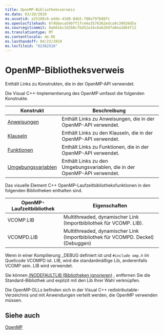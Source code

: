 ```yaml
---
title: OpenMP-Bibliotheksverweis
ms.date: 03/20/2019
ms.assetid: a25188c6-edde-43d0-84b5-780e797b08fc
ms.openlocfilehash: 6f4bbeca54bff1fc44a3576362edca9c30926d5a
ms.sourcegitcommit: 0ab61bc3d2b6cfbd52a16c6ab2b97a8ea1864f12
ms.translationtype: MT
ms.contentlocale: de-DE
ms.lasthandoff: 04/23/2019
ms.locfileid: "62362516"
---
```

# <a name="openmp-library-reference"></a>OpenMP-Bibliotheksverweis

Enthält Links zu Konstrukten, die in der OpenMP-API verwendet.

Die Visual C++-Implementierung des OpenMP umfasst die folgenden Konstrukte.

|Konstrukt|Beschreibung|
|---------------|-----------------|
|[Anweisungen](openmp-directives.md)|Enthält Links zu Anweisungen, die in der OpenMP-API verwendet.|
|[Klauseln](openmp-directives.md)|Enthält Links zu den Klauseln, die in der OpenMP-API verwendet.|
|[Funktionen](openmp-functions.md)|Enthält Links zu Funktionen, die in der OpenMP-API verwendet.|
|[Umgebungsvariablen](openmp-environment-variables.md)|Enthält Links zu den Umgebungsvariablen, die in der OpenMP-API verwendet.|

Das visuelle Element C++ OpenMP-Laufzeitbibliotheksfunktionen in den folgenden Bibliotheken enthalten sind.

|OpenMP-Laufzeitbibliothek|Eigenschaften|
|------------------------------|---------------------|
|VCOMP.LIB|Multithreaded, dynamischer Link (Importbibliothek für VCOMP. LIB).|
|VCOMPD.LIB|Multithreaded, dynamischer Link (Importbibliothek für VCOMPD. Deckel) (Debuggen)|

Wenn in einer Kompilierung _DEBUG definiert ist und `#include omp.h` im Quellcode VCOMPD ist. LIB, wird die standardmäßige Lib, anderenfalls VCOMP sein. LIB wird verwendet.

Sie können [/NODEFAULTLIB (Bibliotheken ignorieren)](../../../build/reference/nodefaultlib-ignore-libraries.md) , entfernen Sie die Standard-Bibliothek und explizit mit den Lib Ihrer Wahl verknüpfen.

Die OpenMP-DLLs befinden sich in der Visual C++ redistributable-Verzeichnis und mit Anwendungen verteilt werden, die OpenMP verwenden müssen.

## <a name="see-also"></a>Siehe auch

[OpenMP](../../../parallel/openmp/openmp-in-visual-cpp.md)